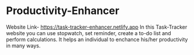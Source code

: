 # Productivity-Enhancer
Website Link- https://task-tracker-enhancer.netlify.app
In this Task-Tracker website you can use stopwatch, set reminder, create a to-do list and perform calculations.
It  helps an individual to enchance his/her productivity in many ways.
